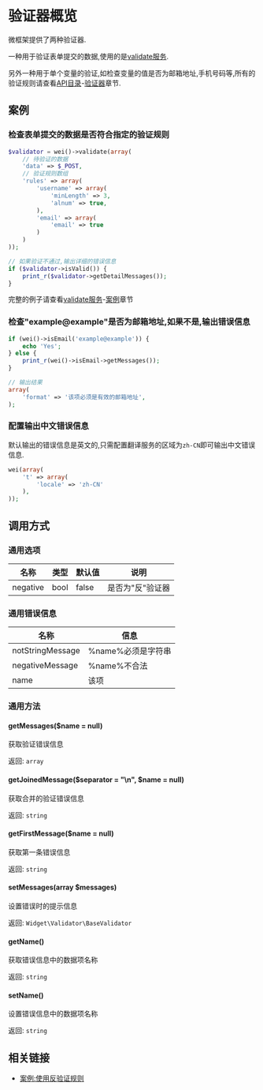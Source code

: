 验证器概览
==========

微框架提供了两种验证器.

一种用于验证表单提交的数据,使用的是[validate服务](../api/validate.md).

另外一种用于单个变量的验证,如检查变量的值是否为邮箱地址,手机号码等,所有的验证规则请查看[API目录](../#api参考目录)-[验证器](../#验证器)章节.

案例
----

### 检查表单提交的数据是否符合指定的验证规则

```php
$validator = wei()->validate(array(
    // 待验证的数据
    'data' => $_POST,
    // 验证规则数组
    'rules' => array(
        'username' => array(
            'minLength' => 3,
            'alnum' => true,
        ),
        'email' => array(
            'email' => true
        )
    )
));

// 如果验证不通过,输出详细的错误信息
if ($validator->isValid()) {
    print_r($validator->getDetailMessages());
}
```

完整的例子请查看[validate服务](../api/validate.md)-[案例](../api/validate.md#案例)章节

### 检查"example@example"是否为邮箱地址,如果不是,输出错误信息

```php
if (wei()->isEmail('example@example')) {
    echo 'Yes';
} else {
    print_r(wei()->isEmail->getMessages());
}

// 输出结果
array(
    'format' => '该项必须是有效的邮箱地址',
);
```

### 配置输出中文错误信息

默认输出的错误信息是英文的,只需配置翻译服务的区域为`zh-CN`即可输出中文错误信息.

```php
wei(array(
    't' => array(
        'locale' => 'zh-CN'
    ),
));
```

调用方式
--------

### 通用选项

名称           | 类型    | 默认值  | 说明
---------------|---------|---------|------
negative       | bool    | false   | 是否为"反"验证器

### 通用错误信息

名称                   | 信息
-----------------------|------
notStringMessage       | %name%必须是字符串
negativeMessage        | %name%不合法
name                   | 该项

### 通用方法

#### getMessages($name = null)

获取验证错误信息

返回: `array`

#### getJoinedMessage($separator = "\n", $name = null)

获取合并的验证错误信息

返回: `string`

#### getFirstMessage($name = null)

获取第一条错误信息

返回: `string`

#### setMessages(array $messages)

设置错误时的提示信息

返回: `Widget\Validator\BaseValidator`

#### getName()

获取错误信息中的数据项名称

返回: `string`

#### setName()

设置错误信息中的数据项名称

返回: `string`


相关链接
--------

* [案例:使用反验证规则](../api/validate.md#%E6%A1%88%E4%BE%8B%E4%BD%BF%E7%94%A8%E5%8F%8D%E9%AA%8C%E8%AF%81%E8%A7%84%E5%88%99)